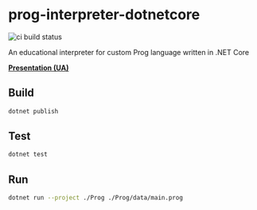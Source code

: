 # prog-interpreter-dotnetcore

![ci build status](https://github.com/DevInCube/prog-interpreter-dotnetcore/actions/workflows/ci.yml/badge.svg)

An educational interpreter for custom Prog language written in .NET Core

**[Presentation (UA)](https://docs.google.com/presentation/d/1NBcJFWmH7uxxGPX8ufO2pxxCmPg0qMXSiGuI0F3_lvw/edit?usp=sharing)**

## Build

```sh
dotnet publish
```

## Test

```sh
dotnet test
```

## Run

```sh
dotnet run --project ./Prog ./Prog/data/main.prog
```

